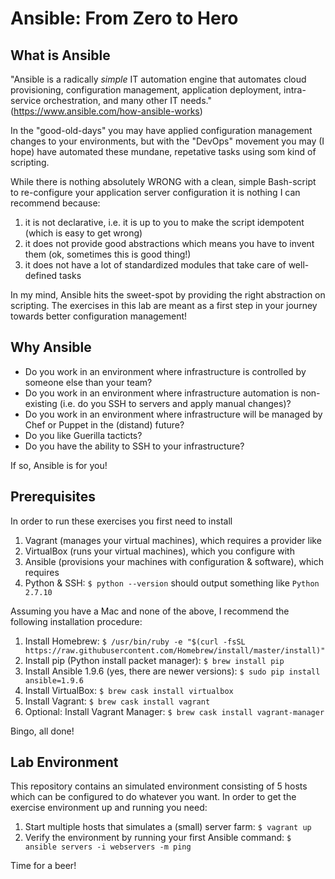 # Ansible: From Zero to Hero


## What is Ansible
"Ansible is a radically *simple* IT automation engine that automates cloud provisioning, configuration management, application deployment, intra-service orchestration, and many other IT needs." (https://www.ansible.com/how-ansible-works)

In the "good-old-days" you may have applied configuration management changes to your environments, but with the "DevOps" movement you may (I hope) have automated these mundane, repetative tasks using som kind of scripting.

While there is nothing absolutely WRONG with a clean, simple Bash-script to re-configure your application server configuration it is nothing I can recommend because:

1. it is not declarative, i.e. it is up to you to make the script idempotent (which is easy to get wrong)
1. it does not provide good abstractions which means you have to invent them (ok, sometimes this is good thing!)
1. it does not have a lot of standardized modules that take care of well-defined tasks

In my mind, Ansible hits the sweet-spot by providing the right abstraction on scripting. The exercises in this lab are meant as a first step in your journey towards better configuration management!


## Why Ansible
* Do you work in an environment where infrastructure is controlled by someone else than your team?
* Do you work in an environment where infrastructure automation is non-existing (i.e. do you SSH to servers and apply manual changes)?
* Do you work in an environment where infrastructure will be managed by Chef or Puppet in the (distand) future?
* Do you like Guerilla tacticts?
* Do you have the ability to SSH to your infrastructure?

If so, Ansible is for you!

## Prerequisites
In order to run these exercises you first need to install

1. Vagrant (manages your virtual machines), which requires a provider like
1. VirtualBox (runs your virtual machines), which you configure with
1. Ansible (provisions your machines with configuration & software), which requires
1. Python & SSH: `$ python --version` should output something like `Python 2.7.10`

Assuming you have a Mac and none of the above, I recommend the following installation procedure:

1. Install Homebrew: `$ /usr/bin/ruby -e "$(curl -fsSL https://raw.githubusercontent.com/Homebrew/install/master/install)"`
1. Install pip (Python install packet manager): `$ brew install pip`
1. Install Ansible 1.9.6 (yes, there are newer versions): `$ sudo pip install ansible=1.9.6`
1. Install VirtualBox: `$ brew cask install virtualbox`
1. Install Vagrant: `$ brew cask install vagrant`
1. Optional: Install Vagrant Manager: `$ brew cask install vagrant-manager`

Bingo, all done!

## Lab Environment
This repository contains an simulated environment consisting of 5 hosts which can be configured to do whatever you want. In order to get the exercise environment up and running you need:
1. Start multiple hosts that simulates a (small) server farm: `$ vagrant up`
1. Verify the environment by running your first Ansible command: `$ ansible servers -i webservers -m ping`

Time for a beer!